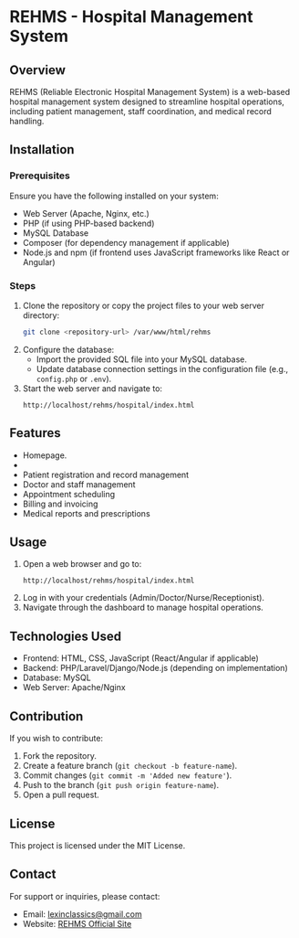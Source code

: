 # REHMS - Hospital Management System

## Overview
REHMS (Reliable Electronic Hospital Management System) is a web-based hospital management system designed to streamline hospital operations, including patient management, staff coordination, and medical record handling.

## Installation
### Prerequisites
Ensure you have the following installed on your system:
- Web Server (Apache, Nginx, etc.)
- PHP (if using PHP-based backend)
- MySQL Database
- Composer (for dependency management if applicable)
- Node.js and npm (if frontend uses JavaScript frameworks like React or Angular)

### Steps
1. Clone the repository or copy the project files to your web server directory:
   ```sh
   git clone <repository-url> /var/www/html/rehms
   ```
2. Configure the database:
   - Import the provided SQL file into your MySQL database.
   - Update database connection settings in the configuration file (e.g., `config.php` or `.env`).
3. Start the web server and navigate to:
   ```
   http://localhost/rehms/hospital/index.html
   ```

## Features
- Homepage.
-  
- Patient registration and record management
- Doctor and staff management
- Appointment scheduling
- Billing and invoicing
- Medical reports and prescriptions

## Usage
1. Open a web browser and go to:
   ```
   http://localhost/rehms/hospital/index.html
   ```
2. Log in with your credentials (Admin/Doctor/Nurse/Receptionist).
3. Navigate through the dashboard to manage hospital operations.

## Technologies Used
- Frontend: HTML, CSS, JavaScript (React/Angular if applicable)
- Backend: PHP/Laravel/Django/Node.js (depending on implementation)
- Database: MySQL
- Web Server: Apache/Nginx

## Contribution
If you wish to contribute:
1. Fork the repository.
2. Create a feature branch (`git checkout -b feature-name`).
3. Commit changes (`git commit -m 'Added new feature'`).
4. Push to the branch (`git push origin feature-name`).
5. Open a pull request.

## License
This project is licensed under the MIT License.

## Contact
For support or inquiries, please contact:
- Email: lexinclassics@gmail.com
- Website: [REHMS Official Site](http://localhost/rehms)



